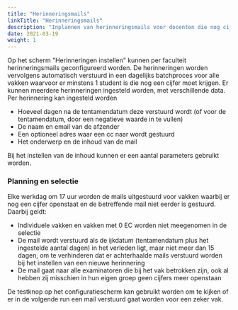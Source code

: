 ```yaml
---
title: "Herinneringsmails"
linkTitle: "Herinneringsmails"
description: "Inplannen van herinneringsmails voor docenten die nog cijfers moeten inleveren"
date: 2021-03-19
weight: 1
---
```


Op het scherm "Herinneringen instellen" kunnen per faculteit herinneringsmails geconfigureerd worden. De herinneringen worden vervolgens automatisch verstuurd in een dagelijks batchproces voor alle vakken waarvoor er minstens 1 student is die nog een cijfer moet krijgen. Er kunnen meerdere herinneringen ingesteld worden, met verschillende data. Per herinnering kan ingesteld worden

- Hoeveel dagen na de tentamendatum deze verstuurd wordt (of voor de tentamendatum, door een negatieve waarde in te vullen)
- De naam en email van de afzender
- Een optioneel adres waar een cc naar wordt gestuurd
- Het onderwerp en de inhoud van de mail

Bij het instellen van de inhoud kunnen er een aantal parameters gebruikt worden.

### Planning en selectie

Elke werkdag om 17 uur worden de mails uitgestuurd voor vakken waarbij er nog een cijfer openstaat en de betreffende mail niet eerder is gestuurd. Daarbij geldt:

- Individuele vakken en vakken met 0 EC worden niet meegenomen in de selectie
- De mail wordt verstuurd als de ijkdatum (tentamendatum plus het ingestelde aantal dagen) in het verleden ligt, maar niet meer dan 15 dagen, om te verhinderen dat er achterhaalde mails verstuurd worden bij het instellen van een nieuwe herinnering
- De mail gaat naar alle examinatoren die bij het vak betrokken zijn, ook al hebben zij misschien in hun eigen groep geen cijfers meer openstaan

De testknop op het configuratiescherm kan gebruikt worden om te kijken of er in de volgende run een mail verstuurd gaat worden voor een zeker vak.